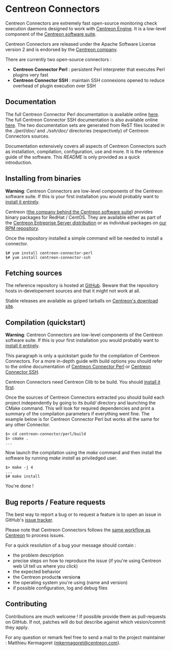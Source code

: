 # Centreon Connectors #

Centreon Connectors are extremely fast open-source monitoring check
execution daemons designed to work with
[Centreon Engine](https://github.com/centreon/centreon-engine).
It is a low-level component of the [Centreon software suite](https://www.centreon.com).

Centreon Connectors are released under the Apache Software License version 2
and is endorsed by the [Centreon company](https://www.centreon.com).

There are currently two open-source connectors :

* **Centreon Connector Perl** : persistent Perl interpreter that
  executes Perl plugins very fast
* **Centreon Connector SSH** : maintain SSH connexions opened to reduce
  overhead of plugin execution over SSH

## Documentation ##

The full Centreon Connector Perl documentation is available online
[here](http://documentation.centreon.com/docs/centreon-perl-connector/en/).
The full Centreon Connector SSH documentation is also available online
[here](http://documentation.centreon.com/docs/centreon-ssh-connector/en/).
The two documentation sets are generated from ReST files located in the
*./perl/doc/* and *./ssh/doc/* directories (respectively) of Centreon
Connectors sources.

Documentation extensively covers all aspects of Centreon Connectors such
as installation, compilation, configuration, use and more. It is the
reference guide of the software. This *README* is only provided as a
quick introduction.

## Installing from binaries ##

**Warning**: Centreon Connectors are low-level components of the
Centreon software suite. If this is your first installation you would
probably want to [install it entirely](https://documentation.centreon.com/docs/centreon/en/2.6.x/installation/index.html).

Centreon ([the company behind the Centreon software suite](http://www.centreon.com))
provides binary packages for RedHat / CentOS. They are available either
as part of the [Centreon Entreprise Server distribution](https://www.centreon.com/en/products/centreon-enterprise-server/)
or as individual packages on [our RPM repository](https://documentation.centreon.com/docs/centreon/en/2.6.x/installation/from_packages.html).

Once the repository installed a simple command will be needed to install
a connector.

    $# yum install centreon-connector-perl
    $# yum install centreon-connector-ssh

## Fetching sources ##

The reference repository is hosted at [GitHub](https://github.com/centreon/centreon-connectors).
Beware that the repository hosts in-developement sources and that it
might not work at all.

Stable releases are available as gziped tarballs on [Centreon's download site](https://download.centreon.com).

## Compilation (quickstart) ##

**Warning**: Centreon Connectors are low-level components of the
Centreon software suite. If this is your first installation you would
probably want to [install it entirely](https://documentation.centreon.com/docs/centreon/en/2.6.x/installation/index.html).

This paragraph is only a quickstart guide for the compilation of
Centreon Connectors. For a more in-depth guide with build options you should
refer to the online documentation of
[Centreon Connector Perl](http://documentation.centreon.com/docs/centreon-perl-connector/en/)
or [Centreon Connector SSH](http://documentation.centreon.com/docs/centreon-ssh-connector/en/).

Centreon Connectors need Centreon Clib to be build. You should
[install it first](https://github.com/centreon/centreon-clib).

Once the sources of Centreon Connectors extracted you should build each
project independently by going to its *build/* directory and launching
the CMake command. This will look for required dependencies and print a
summary of the compilation parameters if everything went fine. The
example below is for Centreon Connector Perl but works all the same for
any other Connector.

    $> cd centreon-connector/perl/build
    $> cmake .
    ...

Now launch the compilation using the *make* command and then install the
software by running *make install* as priviledged user.

    $> make -j 4
    ...
    $# make install

You're done !

## Bug reports / Feature requests ##

The best way to report a bug or to request a feature is to open an issue
in GitHub's [issue tracker](https://github.com/centreon/centreon-connectors/issues/).

Please note that Centreon Connectors follows the
[same workflow as Centreon](https://github.com/centreon/centreon/blob/master/project/issues.md)
to process issues.

For a quick resolution of a bug your message should contain :

* the problem description
* precise steps on how to reproduce the issue (if you're using Centreon
  web UI tell us where you click)
* the expected behavior
* the Centreon product**s** version**s**
* the operating system you're using (name and version)
* if possible configuration, log and debug files

## Contributing ##

Contributions are much welcome ! If possible provide them as
pull-requests on GitHub. If not, patches will do but describe against
which vesion/commit they apply.

For any question or remark feel free to send a mail to the project
maintainer : Matthieu Kermagoret (mkermagoret@centreon.com).

